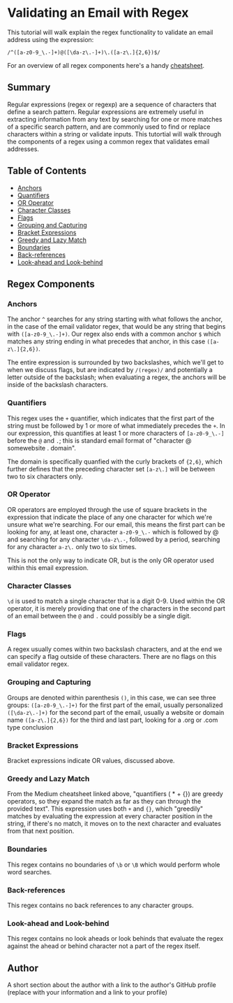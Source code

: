 # Validating an Email with Regex

This tutorial will walk explain the regex functionality to validate an email address using the expression: 

`/^([a-z0-9_\.-]+)@([\da-z\.-]+)\.([a-z\.]{2,6})$/`

For an overview of all regex components here's a handy [cheatsheet](https://medium.com/factory-mind/regex-tutorial-a-simple-cheatsheet-by-examples-649dc1c3f285). 


## Summary

Regular expressions (regex or regexp) are a sequence of characters that define a search pattern. Regular expressions are extremely useful in extracting information from any text by searching for one or more matches of a specific search pattern, and are commonly used to find or replace characters within a string or validate inputs. This tutortial will walk through the components of a regex using a common regex that validates email addresses.

## Table of Contents

- [Anchors](#anchors)
- [Quantifiers](#quantifiers)
- [OR Operator](#or-operator)
- [Character Classes](#character-classes)
- [Flags](#flags)
- [Grouping and Capturing](#grouping-and-capturing)
- [Bracket Expressions](#bracket-expressions)
- [Greedy and Lazy Match](#greedy-and-lazy-match)
- [Boundaries](#boundaries)
- [Back-references](#back-references)
- [Look-ahead and Look-behind](#look-ahead-and-look-behind)

## Regex Components

### Anchors
The anchor `^` searches for any string starting with what follows the anchor, in the case of the email validator regex, that would be any string that begins with `([a-z0-9_\.-]+)`. Our regex also ends with a common anchor `$` which matches any string ending in what precedes that anchor, in this case `([a-z\.]{2,6})`.

The entire expression is surrounded by two backslashes, which we'll get to when we discuss flags, but are indicated by `/(regex)/` and potentially a letter outside of the backslash; when evaluating a regex, the anchors will be inside of the backslash characters.

### Quantifiers

This regex uses the `+` quantifier, which indicates that the first part of the string must be followed by 1 or more of what immediately precedes the `+`. In our expression, this quantifies at least 1 or more characters of `[a-z0-9_\.-]` before the `@` and `.`; this is standard email format of "character @ somewebsite . domain". 

The domain is specifically quanfied with the curly brackets of `{2,6}`, which further defines that the  preceding character set `[a-z\.]` will be between two to six characters only.

### OR Operator

OR operators are employed through the use of square brackets in the expression that indicate the place of any one character for which we're unsure what we're searching. For our email, this means the first part can be looking for any, at least one, character `a-z0-9_\.-` which is followed by @ and searching for any character `\da-z\.-`, followed by a period, searching for any character `a-z\.` only two to six times.

This is not the only way to indicate OR, but is the only OR operator used within this email expression.

### Character Classes

`\d` is used to match a single character that is a digit 0-9. Used within the OR operator, it is merely providing that one of the characters in the second part of an email between the `@` and `.` could possibly be a single digit.

### Flags

A regex usually comes within two backslash characters, and at the end we can specify a flag outside of these characters. There are no flags on this email validator regex.

### Grouping and Capturing

Groups are denoted within parenthesis `()`, in this case, we can see three groups:
`([a-z0-9_\.-]+)` for the first part of the email, usually personalized
`([\da-z\.-]+)` for the second part of the email, usually a website or domain name
`([a-z\.]{2,6})` for the third and last part, looking for a .org or .com type conclusion

### Bracket Expressions

Bracket expressions indicate OR values, discussed above.

### Greedy and Lazy Match

From the Medium cheatsheet linked above, "quantifiers ( * + {}) are greedy operators, so they expand the match as far as they can through the provided text". This expression uses both `+` and `{}`, which "greedily" matches by evaluating the expression at every character position in the string, if there's no match, it moves on to the next character and evaluates from that next position. 

### Boundaries

This regex contains no boundaries of `\b` or `\B` which would perform whole word searches.

### Back-references

This regex contains no back references to any character groups. 

### Look-ahead and Look-behind

This regex contains no look aheads or look behinds that evaluate the regex against the ahead or behind character not a part of the regex itself.

## Author

A short section about the author with a link to the author's GitHub profile (replace with your information and a link to your profile)
